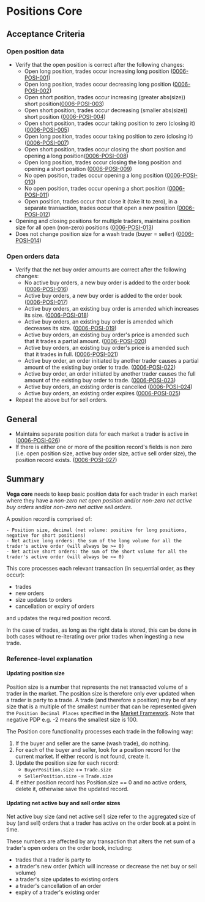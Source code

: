 # Positions Core

## Acceptance Criteria

### Open position data

- Verify that the open position is correct after the following changes:
  - Open long position, trades occur increasing long position (<a name="0006-POSI-001" href="#0006-POSI-001">0006-POSI-001</a>)
  - Open long position, trades occur decreasing long position (<a name="0006-POSI-002" href="#0006-POSI-002">0006-POSI-002</a>)
  - Open short position, trades occur increasing (greater abs(size)) short position(<a name="0006-POSI-003" href="#0006-POSI-003">0006-POSI-003</a>)
  - Open short position, trades occur decreasing (smaller abs(size)) short position (<a name="0006-POSI-004" href="#0006-POSI-004">0006-POSI-004</a>)
  - Open short position, trades occur taking position to zero (closing it) (<a name="0006-POSI-005" href="#0006-POSI-005">0006-POSI-005</a>)
  - Open long position, trades occur taking position to zero (closing it) (<a name="0006-POSI-007" href="#0006-POSI-007">0006-POSI-007</a>)
  - Open short position, trades occur closing the short position and opening a long position(<a name="0006-POSI-008" href="#0006-POSI-008">0006-POSI-008</a>)
  - Open long position, trades occur closing the long position and opening a short position (<a name="0006-POSI-009" href="#0006-POSI-009">0006-POSI-009</a>)
  - No open position, trades occur opening a long position (<a name="0006-POSI-010" href="#0006-POSI-010">0006-POSI-010</a>)
  - No open position, trades occur opening a short position (<a name="0006-POSI-011" href="#0006-POSI-011">0006-POSI-011</a>)
  - Open position, trades occur that close it (take it to zero), in a separate transaction, trades occur that open a new position (<a name="0006-POSI-012" href="#0006-POSI-012">0006-POSI-012</a>)
- Opening and closing positions for multiple traders, maintains position size for all open (non-zero) positions (<a name="0006-POSI-013" href="#0006-POSI-013">0006-POSI-013</a>)
- Does not change position size for a wash trade (buyer = seller) (<a name="0006-POSI-014" href="#0006-POSI-014">0006-POSI-014</a>)

### Open orders data

- Verify that the net buy order amounts are correct after the following changes:
  - No active buy orders, a new buy order is added to the order book (<a name="0006-POSI-016" href="#0006-POSI-016">0006-POSI-016</a>)
  - Active buy orders, a new buy order is added to the order book (<a name="0006-POSI-017" href="#0006-POSI-017">0006-POSI-017</a>)
  - Active buy orders, an existing buy order is amended which increases its size. (<a name="0006-POSI-018" href="#0006-POSI-018">0006-POSI-018</a>)
  - Active buy orders, an existing buy order is amended which decreases its size.  (<a name="0006-POSI-019" href="#0006-POSI-019">0006-POSI-019</a>)
  - Active buy orders, an existing buy order's price is amended such that it trades a partial amount. (<a name="0006-POSI-020" href="#0006-POSI-020">0006-POSI-020</a>)
  - Active buy orders, an existing buy order's price is amended such that it trades in full. (<a name="0006-POSI-021" href="#0006-POSI-021">0006-POSI-021</a>)
  - Active buy order, an order initiated by another trader causes a partial amount of the existing buy order to trade. (<a name="0006-POSI-022" href="#0006-POSI-022">0006-POSI-022</a>)
  - Active buy order, an order initiated by another trader causes the full amount of the existing buy order to trade. (<a name="0006-POSI-023" href="#0006-POSI-023">0006-POSI-023</a>)
  - Active buy orders, an existing order is cancelled (<a name="0006-POSI-024" href="#0006-POSI-024">0006-POSI-024</a>)
  - Active buy orders, an existing order expires (<a name="0006-POSI-025" href="#0006-POSI-025">0006-POSI-025</a>)
- Repeat the above but for sell orders.

## General

- Maintains separate position data for each market a trader is active in (<a name="0006-POSI-026" href="#0006-POSI-026">0006-POSI-026</a>)
- If there is either one or more of the position record's fields is non zero (i.e. open position size, active buy order size, active sell order size), the position record exists. (<a name="0006-POSI-027" href="#0006-POSI-027">0006-POSI-027</a>)

## Summary

**Vega core** needs to keep basic position data for each trader in each market where they have a *non-zero net open position* and/or *non-zero net active buy orders* and/or *non-zero net active sell orders*.

A position record is comprised of:

	- Position size, decimal (net volume: positive for long positions, negative for short positions)
	- Net active long orders: the sum of the long volume for all the trader's active order (will always be >= 0)
	- Net active short orders: the sum of the short volume for all the trader's active order (will always be <= 0)

This core processes each relevant transaction (in sequential order, as they occur):

- trades
- new orders
- size updates to orders
- cancellation or expiry of orders

and updates the required position record.

In the case of trades, as long as the right data is stored, this can be done in both cases without re-iterating over prior trades when ingesting a new trade.

### Reference-level explanation

#### Updating position size

Position size is a number that represents the net transacted volume of a trader in the market. The position size is therefore only ever updated when a trader is party to a trade. A trade (and therefore a position) may be of any size that is a multiple of the smallest number that can be represented given the `Position Decimal Places` specified in the [Market Framework](./0001-MKTF-market_framework.md).
Note that negative PDP e.g. -2 means the smallest size is 100.

The Position core functionality processes each trade in the following way:

1. If the buyer and seller are the same (wash trade), do nothing.
1. For each of the buyer and seller, look for a position record for the current market. If either record is not found, create it.
1. Update the position size for each record:
	- `BuyerPosition.size` += `Trade.size`
	- `SellerPosition.size` -= `Trade.size`
1. If either position record has Position.size == 0 and no active orders, delete it, otherwise save the updated record.

#### Updating net active buy and sell order sizes

Net active buy size (and net active sell) size refer to the aggregated size of buy (and sell) orders that a trader has active on the order book at a point in time.

These numbers are affected by any transaction that alters the net sum of a trader's open orders on the order book, including:

- trades that a trader is party to
- a trader's new order (which will increase or decrease the net buy or sell volume)
- a trader's size updates to existing orders
- a trader's cancellation of an order
- expiry of a trader's existing order
